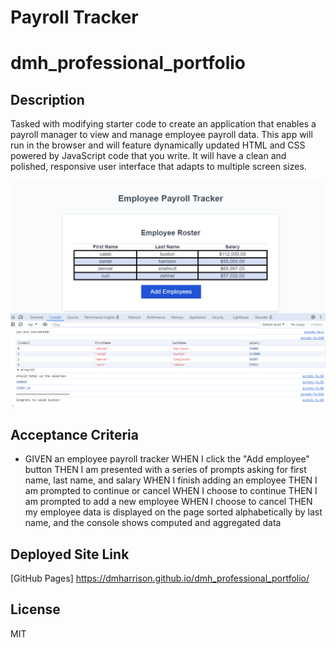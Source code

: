# Payroll Tracker

# dmh_professional_portfolio

## Description

Tasked with modifying starter code to create an application that enables a payroll manager to view and manage employee payroll data. This app will run in the browser and will feature dynamically updated HTML and CSS powered by JavaScript code that you write. It will have a clean and polished, responsive user interface that adapts to multiple screen sizes.

<p align="center">
  <img alt="screenshot" src="./Assets/payroll_snapshot.png">
</p>

## Acceptance Criteria

- GIVEN an employee payroll tracker
  WHEN I click the "Add employee" button
  THEN I am presented with a series of prompts asking for first name, last name, and salary
  WHEN I finish adding an employee
  THEN I am prompted to continue or cancel
  WHEN I choose to continue
  THEN I am prompted to add a new employee
  WHEN I choose to cancel
  THEN my employee data is displayed on the page sorted alphabetically by last name, and the console shows computed and aggregated data

## Deployed Site Link

[GitHub Pages] https://dmharrison.github.io/dmh_professional_portfolio/

## License

MIT
